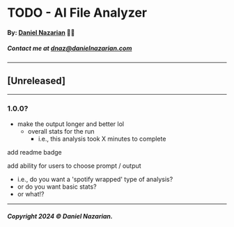 # TODO - AI File Analyzer
#### By: [Daniel Nazarian](https://www.danielnazarian.com) 🐧👹
##### Contact me at <dnaz@danielnazarian.com>

-------------------------------------------------------
## [Unreleased]
-----
### 1.0.0?



- make the output longer and better lol
  - overall stats for the run
    - i.e., this analysis took X minutes to complete
  


add readme badge



add ability for users to choose prompt / output
- i.e., do you want a 'spotify wrapped' type of analysis?
- or do you want basic stats?
- or what!?


-------------------------------------------------------

##### Copyright 2024 © Daniel Nazarian.
